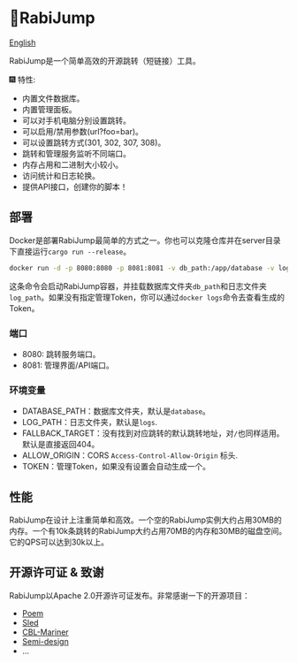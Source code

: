 # 🐰RabiJump

[English](https://github.com/KernelErr/RabiJump/blob/main/README.md)

RabiJump是一个简单高效的开源跳转（短链接）工具。

🎆 特性:

- 内置文件数据库。
- 内置管理面板。
- 可以对手机电脑分别设置跳转。
- 可以启用/禁用参数(url?foo=bar)。
- 可以设置跳转方式(301, 302, 307, 308)。
- 跳转和管理服务监听不同端口。
- 内存占用和二进制大小较小。
- 访问统计和日志轮换。
- 提供API接口，创建你的脚本！

## 部署

Docker是部署RabiJump最简单的方式之一。你也可以克隆仓库并在server目录下直接运行`cargo run --release`。


```bash
docker run -d -p 8080:8080 -p 8081:8081 -v db_path:/app/database -v log_path:/app/logs memorysafety/rabijump:0.1.0
```

这条命令会启动RabiJump容器，并挂载数据库文件夹`db_path`和日志文件夹`log_path`。如果没有指定管理Token，你可以通过`docker logs`命令去查看生成的Token。

### 端口

- 8080: 跳转服务端口。
- 8081: 管理界面/API端口。

### 环境变量

- DATABASE_PATH：数据库文件夹，默认是`database`。
- LOG_PATH：日志文件夹，默认是`logs`.
- FALLBACK_TARGET：没有找到对应跳转的默认跳转地址，对`/`也同样适用。默认是直接返回404。
- ALLOW_ORIGIN：CORS `Access-Control-Allow-Origin` 标头.
- TOKEN：管理Token，如果没有设置会自动生成一个。

## 性能

RabiJump在设计上注重简单和高效。一个空的RabiJump实例大约占用30MB的内存。一个有10k条跳转的RabiJump大约占用70MB的内存和30MB的磁盘空间。它的QPS可以达到30k以上。

## 开源许可证 & 致谢

RabiJump以Apache 2.0开源许可证发布。非常感谢一下的开源项目：

- [Poem](https://github.com/poem-web/poem)
- [Sled](https://github.com/spacejam/sled)
- [CBL-Mariner](https://github.com/microsoft/CBL-Mariner)
- [Semi-design](https://github.com/DouyinFE/semi-design)
- ...
